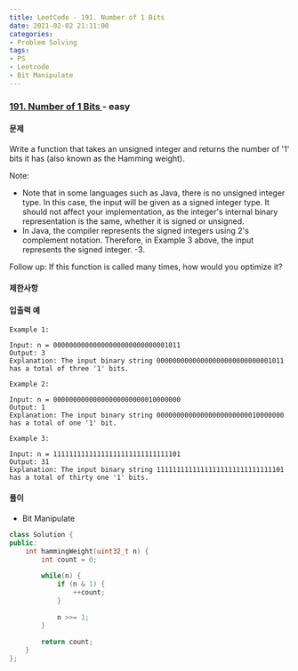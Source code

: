 ```yaml
---
title: LeetCode - 191. Number of 1 Bits
date: 2021-02-02 21:11:00
categories:
- Problem Solving
tags:
- PS
- Leetcode
- Bit Manipulate
---
```


### [ 191. Number of 1 Bits ](https://leetcode.com/problems/number-of-1-bits/) - easy

#### 문제

Write a function that takes an unsigned integer and returns the number of '1' bits it has (also known as the Hamming weight).

Note:

- Note that in some languages such as Java, there is no unsigned integer type. In this case, the input will be given as a signed integer type. It should not affect your implementation, as the integer's internal binary representation is the same, whether it is signed or unsigned.
- In Java, the compiler represents the signed integers using 2's complement notation. Therefore, in Example 3 above, the input represents the signed integer. -3.

Follow up: If this function is called many times, how would you optimize it?

#### 제한사항

#### 입출력 예

```
Example 1:

Input: n = 00000000000000000000000000001011
Output: 3
Explanation: The input binary string 00000000000000000000000000001011 has a total of three '1' bits.
```

```
Example 2:

Input: n = 00000000000000000000000010000000
Output: 1
Explanation: The input binary string 00000000000000000000000010000000 has a total of one '1' bit.
```

```
Example 3:

Input: n = 11111111111111111111111111111101
Output: 31
Explanation: The input binary string 11111111111111111111111111111101 has a total of thirty one '1' bits.
```

#### 풀이
- Bit Manipulate

```cpp
class Solution {
public:
    int hammingWeight(uint32_t n) {
        int count = 0;
        
        while(n) {
            if (n & 1) {
                ++count;
            }
            
            n >>= 1;
        }
        
        return count;
    }
};
```
